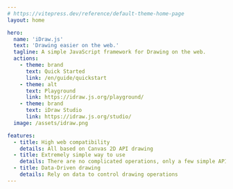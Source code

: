 ```yaml
---
# https://vitepress.dev/reference/default-theme-home-page
layout: home

hero:
  name: 'iDraw.js'
  text: 'Drawing easier on the web.'
  tagline: A simple JavaScript framework for Drawing on the web.
  actions:
    - theme: brand
      text: Quick Started
      link: /en/guide/quickstart
    - theme: alt
      text: Playground
      link: https://idraw.js.org/playground/
    - theme: brand
      text: iDraw Studio
      link: https://idraw.js.org/studio/
  image: /assets/idraw.png

features:
  - title: High web compatibility
    details: All based on Canvas 2D API drawing
  - title: Extremely simple way to use
    details: There are no complicated operations, only a few simple APIs for drawing operations
  - title: Data-Driven drawing
    details: Rely on data to control drawing operations
---
```

